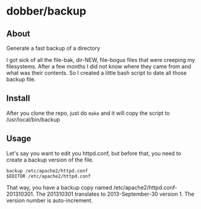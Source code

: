# dobber/backup

## About
Generate a fast backup of a directory

I got sick of all the file-bak, dir-NEW, file-bogus files that were creeping my filesystems. After a few months I did not know where they came from and what was their contents. So I created a little bash script to date all those backup file.

## Install
After you clone the repo, just do `make` and it will copy the script to /usr/local/bin/backup

## Usage
Let's say you want to edit you httpd.conf, but before that, you need to create a backup version of the file.

	backup /etc/apache2/httpd.conf
	$EDITOR /etc/apache2/httpd.conf

That way, you have a backup copy named /etc/apache2/httpd.conf-201310301. The 201310301 translates to 2013-September-30 version 1. The version number is auto-increment.
